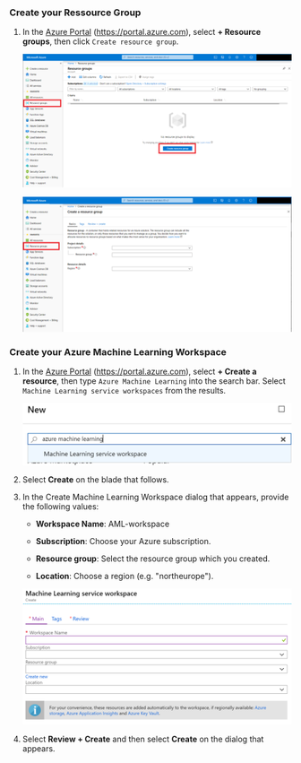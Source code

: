 ### Create your Ressource Group

1.  In the [Azure Portal](https://portal.azure.com) (https://portal.azure.com), select **+ Resource groups**, then click `Create resource group`.

    ![Click on create resource group.](images/RG.png 'Create a resource group')
    
    ![Select subscription, enter a name for the resource group and choose "northeurop" as location.](images/CreateRG.png 'Create a resource group')

### Create your Azure Machine Learning Workspace

1.  In the [Azure Portal](https://portal.azure.com) (https://portal.azure.com), select **+ Create a resource**, then type `Azure Machine Learning` into the search bar. Select `Machine Learning service workspaces` from the results.

    ![Select create a resource, type in Azure Machine Learning, then select it from the results list.](images/create-aml-resource.png 'Create a resource')

2. Select **Create** on the blade that follows.

3.  In the Create Machine Learning Workspace dialog that appears, provide the following values:

    - **Workspace Name**: AML-workspace

    - **Subscription**: Choose your Azure subscription.

    - **Resource group**: Select the resource group which you created.

    - **Location**: Choose a region (e.g. "northeurope").

    ![Entering the previously provided value in the Create Machine Learning Workspace dialog.](images/create-aml-workspace.png 'Azure Machine Learning Workspace Creation Dialog')

4.  Select **Review + Create** and then select **Create** on the dialog that appears.
